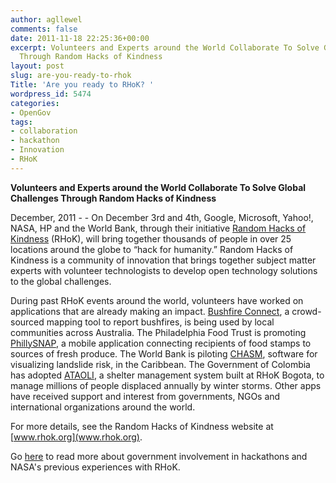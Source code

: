 ```yaml
---
author: agllewel
comments: false
date: 2011-11-18 22:25:36+00:00
excerpt: Volunteers and Experts around the World Collaborate To Solve Global Challenges
  Through Random Hacks of Kindness
layout: post
slug: are-you-ready-to-rhok
Title: 'Are you ready to RHoK? '
wordpress_id: 5474
categories:
- OpenGov
tags:
- collaboration
- hackathon
- Innovation
- RHoK
---
```


**Volunteers and Experts around the World Collaborate To Solve Global Challenges Through Random Hacks of Kindness**

December, 2011 - - On December 3rd and 4th, Google, Microsoft, Yahoo!, NASA, HP and the World Bank, through their initiative [Random Hacks of Kindness](www.rhok.org) (RHoK), will bring together thousands of people in over 25 locations around the globe to “hack for humanity.” Random Hacks of Kindness is a community of innovation that brings together subject matter experts with volunteer technologists to develop open technology solutions to the global challenges.

During past RHoK events around the world, volunteers have worked on applications that are already making an impact. [Bushfire Connect](http://bushfireconnect.org/), a crowd-sourced mapping tool to report bushfires, is being used by local communities across Australia. The Philadelphia Food Trust is promoting [PhillySNAP](http://phillysnap.com/), a mobile application connecting recipients of food stamps to sources of fresh produce. The World Bank is piloting [CHASM](http://www.chasm.info/structure/landslide_runout.htm), software for visualizing landslide risk, in the Caribbean. The Government of Colombia has adopted [ATAOLI](http://www.rhok.org/solutions/ataoli-v0-shelter-information-system-formulario-unico-de-albuergue-para-la-ola-invernal), a shelter management system built at RHoK Bogota, to manage millions of people displaced annually by winter storms. Other apps have received support and interest from governments, NGOs and international organizations around the world.

For more details, see the Random Hacks of Kindness website at [www.rhok.org](www.rhok.org).

Go [here](http://open.nasa.gov/blog/tag/rhok/) to read more about government involvement in hackathons and NASA's previous experiences with RHoK.
